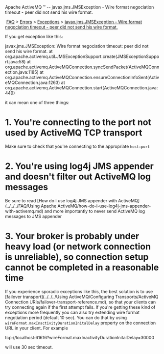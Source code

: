 Apache ActiveMQ ™ -- javax.jms.JMSException - Wire format negociation timeout - peer did not send his wire format. 

 [FAQ](/FAQ/index.md) > [Errors](../../../FAQ/errors.md) > [Exceptions](../../../FAQ/Errors/exceptions.md) > [javax.jms.JMSException - Wire format negociation timeout - peer did not send his wire format.](../../../FAQ/Errors/Exceptions/javaxjmsjmsexception-wire-format-negociation-timeout-peer-did-not-send-his-wire-format.md)


If you get exception like this:

javax.jms.JMSException: Wire format negociation timeout: peer did not send his wire format.
at org.apache.activemq.util.JMSExceptionSupport.create(JMSExceptionSupport.java:58)
at org.apache.activemq.ActiveMQConnection.syncSendPacket(ActiveMQConnection.java:1185)
at org.apache.activemq.ActiveMQConnection.ensureConnectionInfoSent(ActiveMQConnection.java:1263)
at org.apache.activemq.ActiveMQConnection.start(ActiveMQConnection.java:449)

it can mean one of three things:

1\. You're connecting to the port not used by ActiveMQ TCP transport
====================================================================

Make sure to check that you're connecting to the appropriate `host:port`

2\. You're using log4j JMS appender and doesn't filter out ActiveMQ log messages
================================================================================

Be sure to read [How do I use log4j JMS appender with ActiveMQ](../../../FAQ/Using Apache ActiveMQ/how-do-i-use-log4j-jms-appender-with-activemq.md) and more importantly to never send ActiveMQ log messages to JMS appender

3\. Your broker is probably under heavy load (or network connection is unreliable), so connection setup cannot be completed in a reasonable time
================================================================================================================================================

If you experience sporadic exceptions like this, the best solution is to use [failover transport](../../../Using ActiveMQ/Configuring Transports/ActiveMQ Connection URIs/failover-transport-reference.md), so that your clients can try connecting again if the first attempt fails. If you're getting these kind of exceptions more frequently you can also try extending wire format negotiation period (default 10 sec). You can do that by using `wireFormat.maxInactivityDurationInitalDelay` property on the connection URL in your client. For example

tcp://localhost:61616?wireFormat.maxInactivityDurationInitalDelay=30000

will use 30 sec timeout.


